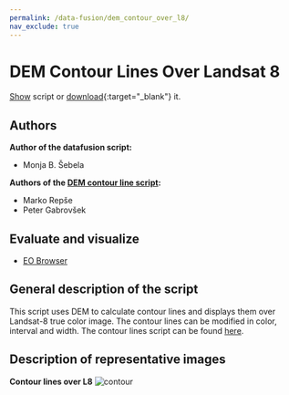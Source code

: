 ```yaml
---
permalink: /data-fusion/dem_contour_over_l8/
nav_exclude: true
---
```


# DEM Contour Lines Over Landsat 8
  
<a href="#" id='togglescript'>Show</a> script or [download](script.js){:target="_blank"} it.  
<div id='script_view' style="display:none">  
{% highlight javascript %}  
{% include_relative script.js %}  
{% endhighlight %}  
</div>  

## Authors

**Author of the datafusion script:**
- Monja B. Šebela

**Authors of the [DEM contour line script](https://custom-scripts.sentinel-hub.com/dem/contour-lines/):**
- Marko Repše
- Peter Gabrovšek
  
## Evaluate and visualize  
 - [EO Browser](https://sentinelshare.page.link/2KDE)
  
## General description of the script  
  
This script uses DEM to calculate contour lines and displays them over Landsat-8 true color image. The contour lines can be modified in color, interval and width. The contour lines script can be found [here](https://custom-scripts.sentinel-hub.com/dem/contour-lines/).

## Description of representative images  
  
**Contour lines over L8**
![contour](fig/fig1.jpg) 
